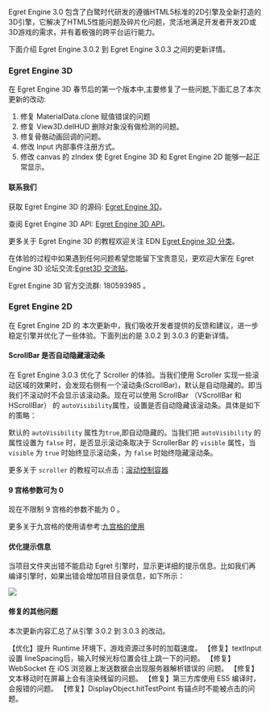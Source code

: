 Egret Engine 3.0 包含了白鹭时代研发的遵循HTML5标准的2D引擎及全新打造的3D引擎，它解决了HTML5性能问题及碎片化问题，灵活地满足开发者开发2D或3D游戏的需求，并有着极强的跨平台运行能力。

下面介绍 Egret Engine 3.0.2 到 Egret Engine 3.0.3 之间的更新详情。

### Egret Engine 3D

在 Egret Engine 3D 春节后的第一个版本中,主要修复了一些问题,下面汇总了本次更新的改动:

1. 修复 MaterialData.clone 赋值错误的问题
2. 修复 View3D.delHUD 删除对象没有做检测的问题。
3. 修复骨骼动画回调的问题。
4. 修改 Input 内部事件注册方式。
5. 修改 canvas 的 zIndex 使 Egret Engine 3D 和 Egret Engine 2D 能够一起正常显示。
   
#### 联系我们

获取 Egret Engine 3D 的源码: [Egret Engine 3D](https://github.com/egret-labs/egret-3d)。

查阅 Egret Engine 3D API: [Egret Engine 3D API](http://edn.egret.com/cn/apidoc/index/name/egret3D.AnimaNodeCollection)。

更多关于 Egret Engine 3D 的教程欢迎关注 EDN [Egret Engine 3D 分类](http://edn.egret.com/cn/docs/page/775)。

在体验的过程中如果遇到任何问题希望您能留下宝贵意见，更欢迎大家在 Egret Engine 3D 论坛交流:[Egret3D 交流贴](http://bbs.egret.com/forum.php?mod=viewthread&tid=15653)。

Egret Engine 3D 官方交流群: 180593985 。

### Egret Engine 2D 

在 Egret Engine 2D 的 本次更新中，我们吸收开发者提供的反馈和建议，进一步稳定引擎并优化了一些体验。下面列出的是 3.0.2 到 3.0.3 的更新详情。 

#### ScrollBar 是否自动隐藏滚动条

在 Egret Engine 3.0.3 优化了 Scroller 的体验。当我们使用 Scroller 实现一些滚动区域的效果时，会发现右侧有一个滚动条(ScrollBar)，默认是自动隐藏的。即当我们不滚动时不会显示该滚动条。现在可以使用 ScrollBar （VScrollBar 和 HScrollBar） 的 `autoVisibility`属性，设置是否自动隐藏该滚动条。具体是如下的策略：

默认的 `autoVisibility` 属性为`true`,即自动隐藏的。当我们把 `autoVisibility` 的属性设置为 `false` 时，是否显示滚动条取决于 ScrollerBar 的 `visible` 属性，当 `visible` 为 `true` 时始终显示滚动条，为 `false` 时始终隐藏滚动条。

更多关于 `scroller` 的教程可以点击：[滚动控制容器](http://edn.egret.com/cn/docs/page/611#滚动条显示策略)

#### 9 宫格参数可为 0 

现在不限制 9 宫格的参数不能为 0 。

更多关于九宫格的使用请参考:[九宫格的使用](http://edn.egret.com/cn/docs/page/133)

#### 优化提示信息

当项目文件夹出错不能启动 Egret 引擎时，显示更详细的提示信息。比如我们再编译引擎时，如果出错会增加项目目录信息，如下所示：

![](56ca77219889c.PNG)

#### 修复的其他问题

本次更新内容汇总了从引擎 3.0.2 到 3.0.3 的改动。

【优化】提升 Runtime 环境下，游戏资源过多时的加载速度。
【修复】textInput 设置 lineSpacing后，输入时候光标位置会往上跳一下的问题。
【修复】WebSocket 在 iOS 浏览器上发送数据会出现服务器解析错误的 问题。
【修复】文本移动时在屏幕上会有渲染残留的问题。
【修复】第三方库使用 ES5 编译时，会报错的问题。
【修复】DisplayObject.hitTestPoint 有锚点时不能被点击的问题。
